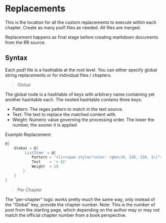 ﻿# Replacements

This is the location for all the custom replacements to execute within each chapter.
Create as many psd1 files as needed.
All files are merged.

Replacement happens as final stage before creating markdown documents from the RR source.

## Syntax

Each psd1 file is a hashtable at the root level.
You can either specify global string replacements or for individual files / chapters.

> Global

The global node is a hashtable of keys with arbitrary name containing yet another hashtable each.
The nested hashtable contains three keys:

+ Pattern: The regex pattern to match in the text source.
+ Text: The text to replace the matched content with.
+ Weight: Numeric value governing the processing order. The lower the number, the sooner it is applied

Example Replacement:

```powershell
@{
    Global = @{
        'ListItem' = @{
            Pattern = '<li><span style="color: rgba\(0, 128, 128, 1\)">(.+?)</span></li>'
            Text    = '+ $1'
            Weight  = 20
        }
    }
}
```

> Per Chapter

The "per-chapter" logic works pretty much the same way, only instead of the "Global" key, provide the chapter number.
Note: This is the number of post from the starting page, which depending on the author may or may not match the official chapter number from a book perspective.
